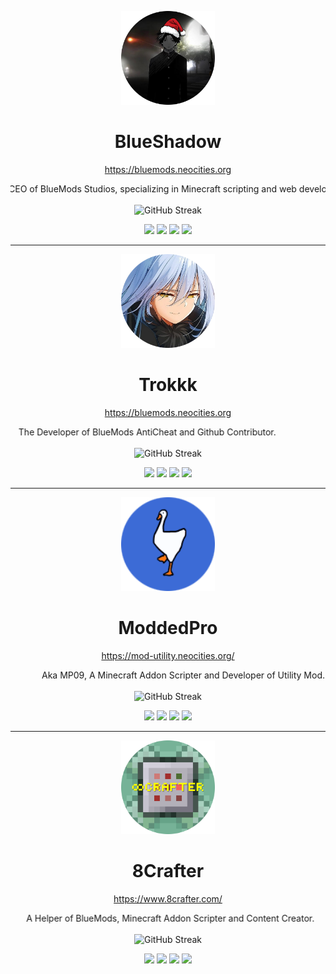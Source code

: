 <p align="center">
  <img src="p/developers/ic_blueshadow.png" alt="BlueShadow" height="150" weight="150">
</p>

<h1 align="center">BlueShadow</h1>

<p align="center">
  <a href="https://bluemods.neocities.org">https://bluemods.neocities.org</a>
</p>

<p align="center">
  <marquee behavior="alternate" direction="left" scrollamount="5">
    CEO of BlueMods Studios, specializing in Minecraft scripting and web development.
  </marquee>
</p>

<div align="center">
  <img src="https://github-readme-streak-stats.herokuapp.com/?user=BlueModsYT&theme=radical&hide_border=false" alt="GitHub Streak" />
</div>

<p align="center">
  <img src="https://img.shields.io/badge/javascript-%23323330.svg?style=for-the-badge&logo=javascript&logoColor=%23F7DF1E">
  <img src="https://img.shields.io/badge/python-3670A0?style=for-the-badge&logo=python&logoColor=ffdd54">
  <img src="https://img.shields.io/badge/typescript-%23007ACC.svg?style=for-the-badge&logo=typescript&logoColor=white">
  <img src="https://img.shields.io/badge/lua-%232C2D72.svg?style=for-the-badge&logo=lua&logoColor=white">
</p>

---

<p align="center">
  <img src="p/developers/ic_trokkk.png" alt="Trokkk" height="150" weight="150">
</p>

<h1 align="center">Trokkk</h1>

<p align="center">
  <a href="https://bluemods.neocities.org">https://bluemods.neocities.org</a>
</p>

<p align="center">
  <marquee behavior="alternate" direction="left" scrollamount="5">
    The Developer of BlueMods AntiCheat and Github Contributor.
  </marquee>
</p>

<div align="center">
  <img src="https://github-readme-streak-stats.herokuapp.com/?user=Trokkk&theme=radical&hide_border=false" alt="GitHub Streak" />
</div>

<p align="center">
  <img src="https://img.shields.io/badge/javascript-%23323330.svg?style=for-the-badge&logo=javascript&logoColor=%23F7DF1E">
  <img src="https://img.shields.io/badge/python-3670A0?style=for-the-badge&logo=python&logoColor=ffdd54">
  <img src="https://img.shields.io/badge/typescript-%23007ACC.svg?style=for-the-badge&logo=typescript&logoColor=white">
  <img src="https://img.shields.io/badge/lua-%232C2D72.svg?style=for-the-badge&logo=lua&logoColor=white">
</p>

---

<p align="center">
  <img src="p/developers/ic_mp09.png" alt="MP09" height="150" weight="150">
</p>

<h1 align="center">ModdedPro</h1>

<p align="center">
  <a href="https://mod-utility.neocities.org/">https://mod-utility.neocities.org/</a>
</p>

<p align="center">
  <marquee behavior="alternate" direction="left" scrollamount="5">
    Aka MP09, A Minecraft Addon Scripter and Developer of Utility Mod.
  </marquee>
</p>

<div align="center">
  <img src="https://github-readme-streak-stats.herokuapp.com/?user=ModdedPro14&theme=radical&hide_border=false" alt="GitHub Streak" />
</div>

<p align="center">
  <img src="https://img.shields.io/badge/javascript-%23323330.svg?style=for-the-badge&logo=javascript&logoColor=%23F7DF1E">
  <img src="https://img.shields.io/badge/python-3670A0?style=for-the-badge&logo=python&logoColor=ffdd54">
  <img src="https://img.shields.io/badge/typescript-%23007ACC.svg?style=for-the-badge&logo=typescript&logoColor=white">
  <img src="https://img.shields.io/badge/lua-%232C2D72.svg?style=for-the-badge&logo=lua&logoColor=white">
</p>

---

<p align="center">
  <img src="p/developers/ic_8crafter.png" alt="8Crafter" height="150" weight="150">
</p>

<h1 align="center">8Crafter</h1>

<p align="center">
  <a href="https://www.8crafter.com/">https://www.8crafter.com/</a>
</p>

<p align="center">
  <marquee behavior="alternate" direction="left" scrollamount="5">
    A Helper of BlueMods, Minecraft Addon Scripter and Content Creator.
  </marquee>
</p>

<div align="center">
  <img src="https://github-readme-streak-stats.herokuapp.com/?user=Andexter8&theme=radical&hide_border=false" alt="GitHub Streak" />
</div>

<p align="center">
  <img src="https://img.shields.io/badge/javascript-%23323330.svg?style=for-the-badge&logo=javascript&logoColor=%23F7DF1E">
  <img src="https://img.shields.io/badge/python-3670A0?style=for-the-badge&logo=python&logoColor=ffdd54">
  <img src="https://img.shields.io/badge/typescript-%23007ACC.svg?style=for-the-badge&logo=typescript&logoColor=white">
  <img src="https://img.shields.io/badge/lua-%232C2D72.svg?style=for-the-badge&logo=lua&logoColor=white">
</p>
